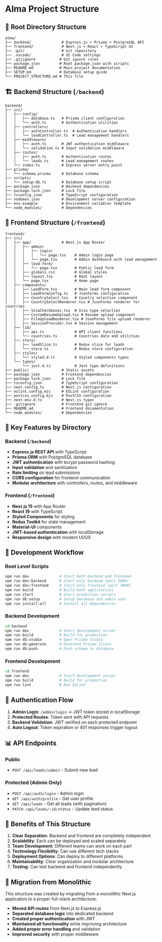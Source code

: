 # Alma Project Structure

## 📁 Root Directory Structure

```
alma/
├── backend/              # Express.js + Prisma + PostgreSQL API
├── frontend/             # Next.js + React + TypeScript UI
├── .git/                 # Git repository
├── .vscode/              # VS Code settings
├── .gitignore           # Git ignore rules
├── package.json         # Root package.json with scripts
├── README.md            # Main project documentation
├── SETUP.md             # Database setup guide
└── PROJECT_STRUCTURE.md # This file
```

## 🏗️ Backend Structure (`/backend`)

```
backend/
├── src/
│   ├── config/
│   │   ├── database.ts   # Prisma client configuration
│   │   └── auth.ts       # Authentication utilities
│   ├── controllers/
│   │   ├── authController.ts  # Authentication handlers
│   │   └── leadController.ts  # Lead management handlers
│   ├── middleware/
│   │   ├── auth.ts       # JWT authentication middleware
│   │   └── validation.ts # Input validation middleware
│   ├── routes/
│   │   ├── auth.ts       # Authentication routes
│   │   └── leads.ts      # Lead management routes
│   └── index.ts          # Express server entry point
├── prisma/
│   └── schema.prisma     # Database schema
├── scripts/
│   └── setup-db.ts       # Database setup script
├── package.json          # Backend dependencies
├── package-lock.json     # Lock file
├── tsconfig.json         # TypeScript configuration
├── nodemon.json          # Development server configuration
├── env.example           # Environment variables template
└── node_modules/         # Dependencies
```

## 🎨 Frontend Structure (`/frontend`)

```
frontend/
├── src/
│   ├── app/              # Next.js App Router
│   │   ├── admin/
│   │   │   ├── login/
│   │   │   │   └── page.tsx    # Admin login page
│   │   │   └── page.tsx        # Admin dashboard with lead management
│   │   ├── lead-form/
│   │   │   └── page.tsx        # Public lead form
│   │   ├── globals.css         # Global styles
│   │   ├── layout.tsx          # Root layout
│   │   └── page.tsx            # Home page
│   ├── components/
│   │   ├── LeadForm.tsx        # Main lead form component
│   │   ├── LeadFormConfig.ts   # JsonForms configuration
│   │   ├── CountrySelect.tsx   # Country selection component
│   │   ├── CountrySelectRenderer.tsx # JsonForms renderer for countries
│   │   ├── VisaCheckboxes.tsx  # Visa type selection
│   │   ├── CustomResumeUpload.tsx # Resume upload component
│   │   ├── FileUploadRenderer.tsx # JsonForms file upload renderer
│   │   ├── SessionProvider.tsx # Session management
│   ├── lib/
│   │   ├── api.ts              # API client functions
│   │   └── countries.ts        # Countries data and utilities
│   ├── store/
│   │   ├── leadSlice.ts        # Redux slice for leads
│   │   └── store.ts            # Redux store configuration
│   ├── styles/
│   │   └── styled.d.ts         # Styled components types
│   └── types/
│       └── jest.d.ts           # Jest type definitions
├── public/               # Static assets
├── package.json          # Frontend dependencies
├── package-lock.json     # Lock file
├── tsconfig.json         # TypeScript configuration
├── next.config.ts        # Next.js configuration
├── eslint.config.mjs     # ESLint configuration
├── postcss.config.mjs    # PostCSS configuration
├── next-env.d.ts         # Next.js types
├── .gitignore            # Frontend git ignore
├── README.md             # Frontend documentation
└── node_modules/         # Dependencies
```

## 🔧 Key Features by Directory

### Backend (`/backend`)

- **Express.js REST API** with TypeScript
- **Prisma ORM** with PostgreSQL database
- **JWT authentication** with bcrypt password hashing
- **Input validation** and sanitization
- **Rate limiting** on lead submissions
- **CORS configuration** for frontend communication
- **Modular architecture** with controllers, routes, and middleware

### Frontend (`/frontend`)

- **Next.js 15** with App Router
- **React 19** with TypeScript
- **Styled Components** for styling
- **Redux Toolkit** for state management
- **Material-UI** components
- **JWT-based authentication** with localStorage
- **Responsive design** with modern UI/UX

## 🚀 Development Workflow

### Root Level Scripts

```bash
npm run dev              # Start both backend and frontend
npm run dev:backend      # Start only backend (port 5000)
npm run dev:frontend     # Start only frontend (port 3000)
npm run build            # Build both applications
npm run start            # Start production servers
npm run db:setup         # Setup database and admin user
npm run install:all      # Install all dependencies
```

### Backend Development

```bash
cd backend
npm run dev              # Start development server
npm run build            # Build for production
npm run db:studio        # Open Prisma Studio
npm run db:generate      # Generate Prisma client
npm run db:push          # Push schema to database
```

### Frontend Development

```bash
cd frontend
npm run dev              # Start development server
npm run build            # Build for production
npm run lint             # Run ESLint
```

## 🔐 Authentication Flow

1. **Admin Login**: `/admin/login` → JWT token stored in localStorage
2. **Protected Routes**: Token sent with API requests
3. **Backend Validation**: JWT verified on each protected endpoint
4. **Auto Logout**: Token expiration or 401 responses trigger logout

## 📊 API Endpoints

### Public

- `POST /api/leads/submit` - Submit new lead

### Protected (Admin Only)

- `POST /api/auth/login` - Admin login
- `GET /api/auth/profile` - Get user profile
- `GET /api/leads` - Get all leads (with pagination)
- `PATCH /api/leads/:id/status` - Update lead status

## 🎯 Benefits of This Structure

1. **Clear Separation**: Backend and frontend are completely independent
2. **Scalability**: Each can be deployed and scaled separately
3. **Team Development**: Different teams can work on each part
4. **Technology Flexibility**: Can use different tech stacks
5. **Deployment Options**: Can deploy to different platforms
6. **Maintainability**: Clear organization and modular architecture
7. **Testing**: Can test backend and frontend independently

## 🔄 Migration from Monolithic

This structure was created by migrating from a monolithic Next.js application to a proper full-stack architecture:

- **Moved API routes** from Next.js to Express.js
- **Separated database logic** into dedicated backend
- **Created proper authentication** with JWT
- **Maintained all functionality** while improving architecture
- **Added proper error handling** and validation
- **Improved security** with proper middleware
